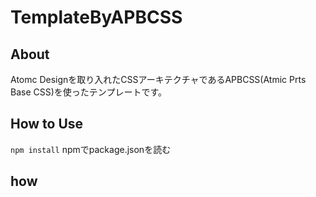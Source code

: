 # TemplateByAPBCSS
## About
Atomc Designを取り入れたCSSアーキテクチャであるAPBCSS(Atmic Prts Base CSS)を使ったテンプレートです。

## How to Use
  `npm install` npmでpackage.jsonを読む
  
## how

